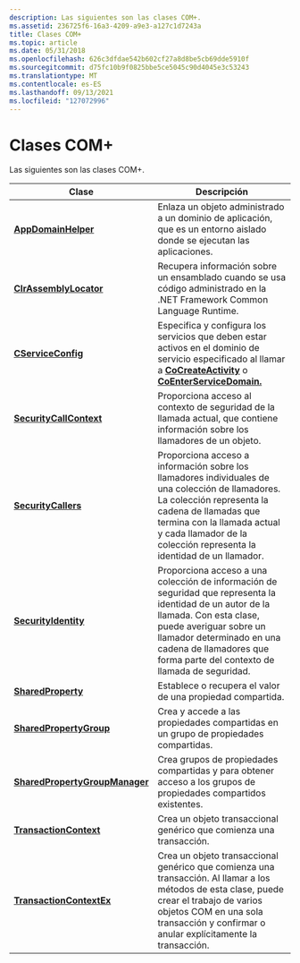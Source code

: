 ```yaml
---
description: Las siguientes son las clases COM+.
ms.assetid: 236725f6-16a3-4209-a9e3-a127c1d7243a
title: Clases COM+
ms.topic: article
ms.date: 05/31/2018
ms.openlocfilehash: 626c3dfdae542b602cf27a8d8be5cb69dde5910f
ms.sourcegitcommit: d75fc10b9f0825bbe5ce5045c90d4045e3c53243
ms.translationtype: MT
ms.contentlocale: es-ES
ms.lasthandoff: 09/13/2021
ms.locfileid: "127072996"
---
```

# <a name="com-classes"></a>Clases COM+

Las siguientes son las clases COM+.



| Clase                                                            | Descripción                                                                                                                                                                                                                             |
|------------------------------------------------------------------|-----------------------------------------------------------------------------------------------------------------------------------------------------------------------------------------------------------------------------------------|
| [**AppDomainHelper**](appdomainhelper.md)                       | Enlaza un objeto administrado a un dominio de aplicación, que es un entorno aislado donde se ejecutan las aplicaciones.                                                                                                                           |
| [**ClrAssemblyLocator**](clrassemblylocator.md)                 | Recupera información sobre un ensamblado cuando se usa código administrado en la .NET Framework Common Language Runtime.                                                                                                                          |
| [**CServiceConfig**](cserviceconfig.md)                         | Especifica y configura los servicios que deben estar activos en el dominio de servicio especificado al llamar a [**CoCreateActivity**](/windows/desktop/api/ComSvcs/nf-comsvcs-cocreateactivity) o [**CoEnterServiceDomain.**](/windows/desktop/api/ComSvcs/nf-comsvcs-coenterservicedomain)                     |
| [**SecurityCallContext**](securitycallcontext.md)               | Proporciona acceso al contexto de seguridad de la llamada actual, que contiene información sobre los llamadores de un objeto.                                                                                                                           |
| [**SecurityCallers**](securitycallers.md)                       | Proporciona acceso a información sobre los llamadores individuales de una colección de llamadores. La colección representa la cadena de llamadas que termina con la llamada actual y cada llamador de la colección representa la identidad de un llamador. |
| [**SecurityIdentity**](securityidentity.md)                     | Proporciona acceso a una colección de información de seguridad que representa la identidad de un autor de la llamada. Con esta clase, puede averiguar sobre un llamador determinado en una cadena de llamadores que forma parte del contexto de llamada de seguridad.                 |
| [**SharedProperty**](sharedproperty.md)                         | Establece o recupera el valor de una propiedad compartida.                                                                                                                                                                                       |
| [**SharedPropertyGroup**](sharedpropertygroup.md)               | Crea y accede a las propiedades compartidas en un grupo de propiedades compartidas.                                                                                                                                                                  |
| [**SharedPropertyGroupManager**](sharedpropertygroupmanager.md) | Crea grupos de propiedades compartidas y para obtener acceso a los grupos de propiedades compartidos existentes.                                                                                                                                                 |
| [**TransactionContext**](transactioncontext.md)                 | Crea un objeto transaccional genérico que comienza una transacción.                                                                                                                                                                       |
| [**TransactionContextEx**](transactioncontextex.md)             | Crea un objeto transaccional genérico que comienza una transacción. Al llamar a los métodos de esta clase, puede crear el trabajo de varios objetos COM en una sola transacción y confirmar o anular explícitamente la transacción.        |



 

 

 



